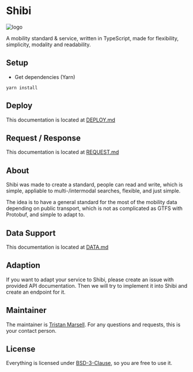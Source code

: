 # Shibi

![logo](https://avatars3.githubusercontent.com/u/60640601?s=200&v=4)

A mobility standard & service, written in TypeScript, 
made for flexibility, simplicity, modality and readability.

## Setup

- Get dependencies (Yarn)

```yarn install```

## Deploy

This documentation is located at [DEPLOY.md](./docs/DEPLOY.md)

## Request / Response

This documentation is located at [REQUEST.md](./docs/REQUEST.md)

## About

Shibi was made to create a standard, people can read and write, which is simple,
appliable to multi-/intermodal searches, flexible, and just simple.

The idea is to have a general standard for the most of the mobility data depending on 
public transport, which is not as complicated as GTFS with Protobuf, and simple to adapt to.

## Data Support 

This documentation is located at [DATA.md](./docs/DATA.md)

## Adaption

If you want to adapt your service to Shibi, please create an issue with provided API documentation.
Then we will try to implement it into Shibi and create an endpoint for it.

## Maintainer

The maintainer is [Tristan Marsell](https://github.com/PDesire). For any questions and requests, this is your contact person.

## License

Everything is licensed under [BSD-3-Clause](./LICENSE), so you are free to use it.
